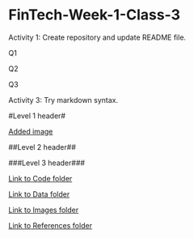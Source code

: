 # FinTech-Week-1-Class-3
Activity 1: Create repository and update README file.

Q1

Q2

Q3

Activity 3: Try markdown syntax.

#Level 1 header#

[Added image](/images/tux.avif)

##Level 2 header##

###Level 3 header###

[Link to Code folder](/code/)

[Link to Data folder](/data/)

[Link to Images folder](/images/)

[Link to References folder](/references/)
